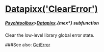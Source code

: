 # [Datapixx('ClearError')](Datapixx-ClearError) 
##### [Psychtoolbox](Pyschtoolbox)>[Datapixx](Datapixx).{mex*} subfunction


Clear the low-level library global error state.  
  


###See also:
[GetError](Datapixx-GetError)
